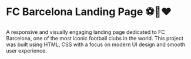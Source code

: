 # FC Barcelona Landing Page ⚽💙❤️

A responsive and visually engaging landing page dedicated to FC Barcelona, one of the most iconic football clubs in the world. 
This project was built using HTML, CSS with a focus on modern UI design and smooth user experience.
